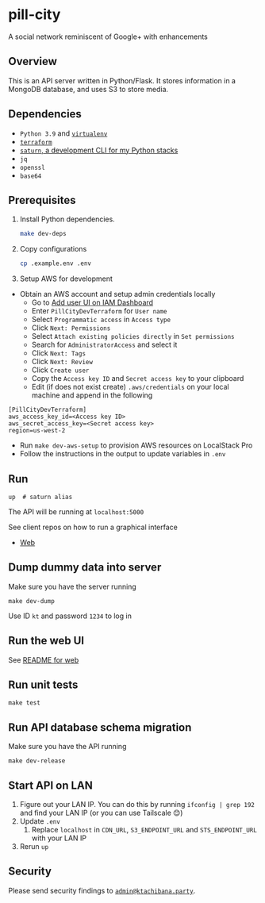 # pill-city
A social network reminiscent of Google+ with enhancements

## Overview
This is an API server written in Python/Flask. It stores information in a MongoDB database, and uses S3 to store media.

## Dependencies
* `Python 3.9` and [`virtualenv`](http://packaging.python.org/guides/installing-using-pip-and-virtualenv/)
* [`terraform`](https://developer.hashicorp.com/terraform/tutorials/aws-get-started/install-cli)
* [`saturn`, a development CLI for my Python stacks](https://github.com/k-t-corp/saturn)
* `jq`
* `openssl`
* `base64`

## Prerequisites
1. Install Python dependencies.

   ```bash
   make dev-deps
   ```

2. Copy configurations

   ```bash
   cp .example.env .env
   ```

3. Setup AWS for development
* Obtain an AWS account and setup admin credentials locally
  * Go to [Add user UI on IAM Dashboard](https://us-east-1.console.aws.amazon.com/iam/home#/users$new?step=details)
  * Enter `PillCityDevTerraform` for `User name`
  * Select `Programmatic access` in `Access type`
  * Click `Next: Permissions`
  * Select `Attach existing policies directly` in `Set permissions`
  * Search for `AdministratorAccess` and select it
  * Click `Next: Tags`
  * Click `Next: Review`
  * Click `Create user`
  * Copy the `Access key ID` and `Secret access key` to your clipboard
  * Edit (if does not exist create) `.aws/credentials` on your local machine and append in the following
    
```
[PillCityDevTerraform]
aws_access_key_id=<Access key ID>
aws_secret_access_key=<Secret access key>
region=us-west-2
```

  * Run `make dev-aws-setup` to provision AWS resources on LocalStack Pro
  * Follow the instructions in the output to update variables in `.env`

## Run
``` shell
up  # saturn alias
```
The API will be running at `localhost:5000`

See client repos on how to run a graphical interface

* [Web](https://github.com/pill-city/web)

## Dump dummy data into server
Make sure you have the server running
``` shell
make dev-dump
```
Use ID `kt` and password `1234` to log in

## Run the web UI
See [README for web](./web/README.md)

## Run unit tests
``` shell
make test
```

## Run API database schema migration
Make sure you have the API running
``` shell
make dev-release
```

## Start API on LAN
1. Figure out your LAN IP. You can do this by running `ifconfig | grep 192` and find your LAN IP (or you can use Tailscale 😊)
2. Update `.env`
   1. Replace `localhost` in `CDN_URL`, `S3_ENDPOINT_URL` and `STS_ENDPOINT_URL` with your LAN IP
3. Rerun `up`

## Security
Please send security findings to [`admin@ktachibana.party`](mailto:admin@ktachibana.party).
